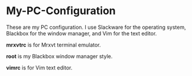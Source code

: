 # My-PC-Configuration
<p>These are my PC configuration. I use Slackware for the operating system, Blackbox for the window manager, and Vim for the text editor.</p>

<p><b>mrxvtrc</b> is for Mrxvt terminal emulator.</p>

<p><b>root</b> is my Blackbox window manager style.</p>

<p><b>vimrc</b> is for Vim text editor.</p>
